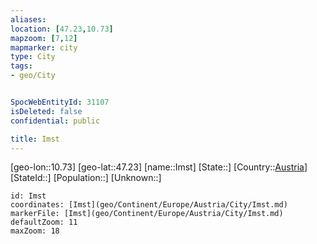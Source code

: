 ```yaml
---
aliases: 
location: [47.23,10.73]
mapzoom: [7,12] 
mapmarker: city 
type: City
tags:
- geo/City


SpocWebEntityId: 31107
isDeleted: false
confidential: public

title: Imst
---
```

[geo-lon::10.73]
[geo-lat::47.23]
[name::Imst]
[State::]
[Country::[Austria](geo/Continent/Europe/Austria.md)]
[StateId::]
[Population::]
[Unknown::]


```leaflet
id: Imst
coordinates: [Imst](geo/Continent/Europe/Austria/City/Imst.md)
markerFile: [Imst](geo/Continent/Europe/Austria/City/Imst.md)
defaultZoom: 11 
maxZoom: 18
```


